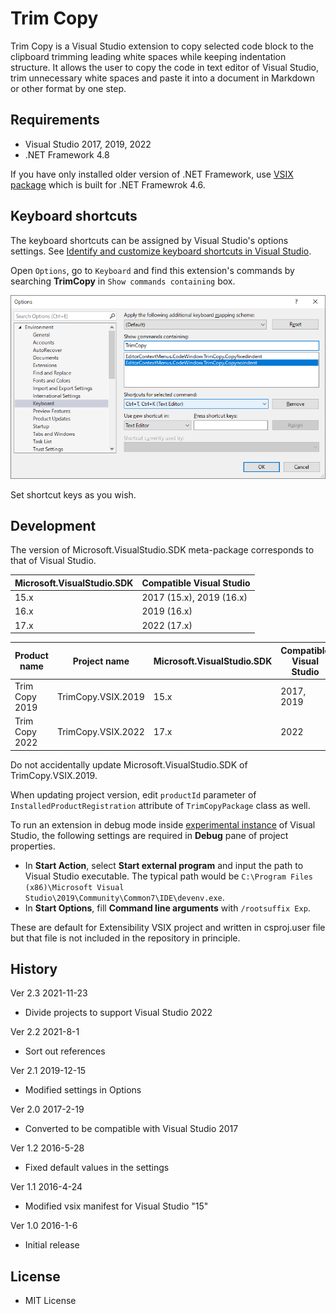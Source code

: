 ﻿# Trim Copy

Trim Copy is a Visual Studio extension to copy selected code block to the clipboard trimming leading white spaces while keeping indentation structure. It allows the user to copy the code in text editor of Visual Studio, trim unnecessary white spaces and paste it into a document in Markdown or other format by one step.

## Requirements

 * Visual Studio 2017, 2019, 2022
 * .NET Framework 4.8

If you have only installed older version of .NET Framework, use [VSIX package](https://github.com/emoacht/TrimCopy/releases/download/2.1/TrimCopy.vsix) which is built for .NET Framewrok 4.6.

## Keyboard shortcuts

The keyboard shortcuts can be assigned by Visual Studio's options settings. See [Identify and customize keyboard shortcuts in Visual Studio](https://docs.microsoft.com/en-us/visualstudio/ide/identifying-and-customizing-keyboard-shortcuts-in-visual-studio).

Open `Options`, go to `Keyboard` and find this extension's commands by searching __TrimCopy__ in `Show commands containing` box.

![Screenshot](Images/screenshot4.png)

Set shortcut keys as you wish.

## Development

The version of Microsoft.VisualStudio.SDK meta-package corresponds to that of Visual Studio.

| Microsoft.VisualStudio.SDK | Compatible Visual Studio |
|----------------------------|--------------------------|
| 15.x                       | 2017 (15.x), 2019 (16.x) |
| 16.x                       | 2019 (16.x)              |
| 17.x                       | 2022 (17.x)              | 

| Product name   | Project name       | Microsoft.VisualStudio.SDK | Compatible Visual Studio |
|----------------|--------------------|----------------------------|--------------------------|
| Trim Copy 2019 | TrimCopy.VSIX.2019 | 15.x                       | 2017, 2019               |
| Trim Copy 2022 | TrimCopy.VSIX.2022 | 17.x                       | 2022                     |

Do not accidentally update Microsoft.VisualStudio.SDK of TrimCopy.VSIX.2019.

When updating project version, edit `productId` parameter of `InstalledProductRegistration` attribute of `TrimCopyPackage` class as well.

To run an extension in debug mode inside [experimental instance](https://docs.microsoft.com/en-us/visualstudio/extensibility/the-experimental-instance) of Visual Studio, the following settings are required in __Debug__ pane of project properties.

 - In __Start Action__, select __Start external program__ and input the path to Visual Studio executable. The typical path would be `C:\Program Files (x86)\Microsoft Visual Studio\2019\Community\Common7\IDE\devenv.exe`.
 - In __Start Options__, fill __Command line arguments__ with `/rootsuffix Exp`.

These are default for Extensibility VSIX project and written in csproj.user file but that file is not included in the repository in principle.

## History

Ver 2.3 2021-11-23

 - Divide projects to support Visual Studio 2022

Ver 2.2 2021-8-1

 - Sort out references

Ver 2.1 2019-12-15

 - Modified settings in Options

Ver 2.0 2017-2-19

 - Converted to be compatible with Visual Studio 2017

Ver 1.2 2016-5-28

 - Fixed default values in the settings

Ver 1.1 2016-4-24

 - Modified vsix manifest for Visual Studio "15"

Ver 1.0 2016-1-6

 - Initial release

## License

 - MIT License
